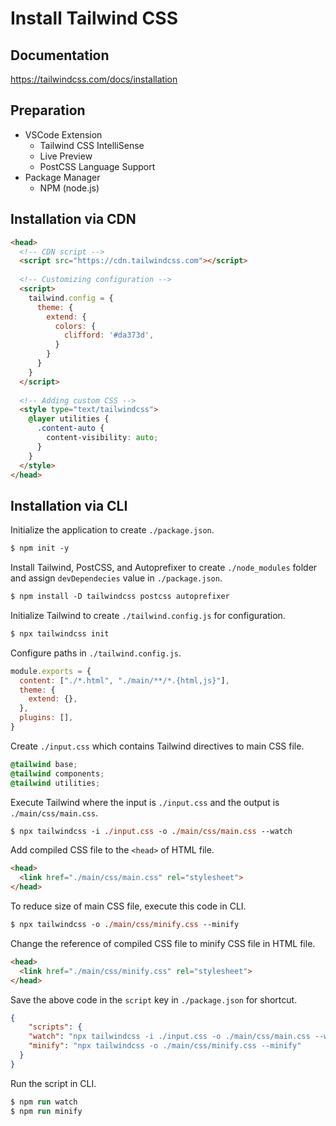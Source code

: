 # Install Tailwind CSS

## Documentation
https://tailwindcss.com/docs/installation

## Preparation
- VSCode Extension
  - Tailwind CSS IntelliSense
  - Live Preview
  - PostCSS Language Support
- Package Manager
  - NPM (node.js)

## Installation via CDN

```html
<head>
  <!-- CDN script -->
  <script src="https://cdn.tailwindcss.com"></script>
  
  <!-- Customizing configuration -->
  <script>
    tailwind.config = {
      theme: {
        extend: {
          colors: {
            clifford: '#da373d',
          }
        }
      }
    }
  </script>
  
  <!-- Adding custom CSS -->
  <style type="text/tailwindcss">
    @layer utilities {
      .content-auto {
        content-visibility: auto;
      }
    }
  </style>
</head>
```

## Installation via CLI

Initialize the application to create `./package.json`.

```ps
$ npm init -y
```

Install Tailwind, PostCSS, and Autoprefixer to create `./node_modules` folder and assign `devDependecies` value in `./package.json`.
```ps
$ npm install -D tailwindcss postcss autoprefixer
```

Initialize Tailwind to create `./tailwind.config.js` for configuration.
```ps
$ npx tailwindcss init
```

Configure paths in `./tailwind.config.js`.
```js
module.exports = {
  content: ["./*.html", "./main/**/*.{html,js}"],
  theme: {
    extend: {},
  },
  plugins: [],
}
```

Create `./input.css` which contains Tailwind directives to main CSS file.

```css
@tailwind base;
@tailwind components;
@tailwind utilities;
```

Execute Tailwind where the input is `./input.css` and the output is `./main/css/main.css`.
```ps
$ npx tailwindcss -i ./input.css -o ./main/css/main.css --watch
```

Add compiled CSS file to the `<head>` of HTML file.
```html
<head>
  <link href="./main/css/main.css" rel="stylesheet">
</head>
```

To reduce size of main CSS file, execute this code in CLI.
```ps
$ npx tailwindcss -o ./main/css/minify.css --minify
```

Change the reference of compiled CSS file to minify CSS file in HTML file.
```html
<head>
  <link href="./main/css/minify.css" rel="stylesheet">
</head>
```

Save the above code in the `script` key in `./package.json` for shortcut.
```json
{
    "scripts": {
    "watch": "npx tailwindcss -i ./input.css -o ./main/css/main.css --watch",
    "minify": "npx tailwindcss -o ./main/css/minify.css --minify"
  }
}
```

Run the script in CLI.
```ps
$ npm run watch
$ npm run minify
```
